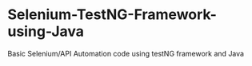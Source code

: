 # Selenium-TestNG-Framework-using-Java
Basic Selenium/API Automation code using testNG framework and Java
